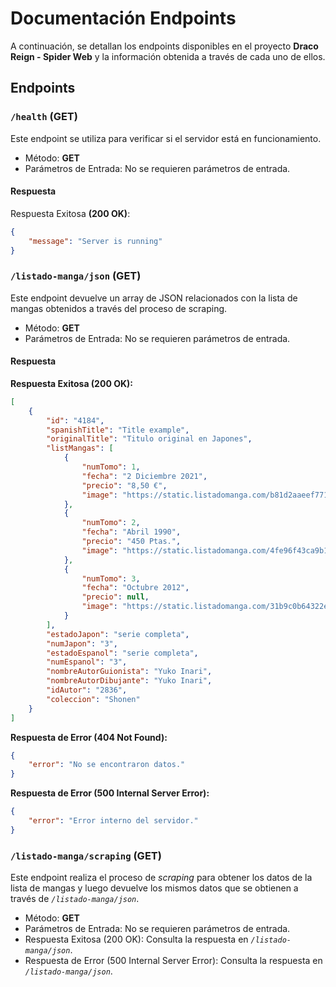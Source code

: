 # Documentación Endpoints
A continuación, se detallan los endpoints disponibles en el proyecto **Draco Reign - Spider Web** y la información obtenida a través de cada uno de ellos.

## Endpoints
### `/health` (GET)
Este endpoint se utiliza para verificar si el servidor está en funcionamiento.
- Método: **GET**
- Parámetros de Entrada: No se requieren parámetros de entrada.
#### Respuesta
Respuesta Exitosa **(200 OK)**:
```JSON
{
    "message": "Server is running"
}
```

### `/listado-manga/json` (GET)
Este endpoint devuelve un array de JSON relacionados con la lista de mangas obtenidos a través del proceso de scraping.
- Método: **GET**
- Parámetros de Entrada: No se requieren parámetros de entrada.
#### Respuesta
**Respuesta Exitosa (200 OK):**
```JSON
[
    {
        "id": "4184",
        "spanishTitle": "Title example",
        "originalTitle": "Titulo original en Japones",
        "listMangas": [
            {
                "numTomo": 1,
                "fecha": "2 Diciembre 2021",
                "precio": "8,50 €",
                "image": "https://static.listadomanga.com/b81d2aaeef77110d5a98bcf656c64dcd.jpg"
            },
            {
                "numTomo": 2,
                "fecha": "Abril 1990",
                "precio": "450 Ptas.",
                "image": "https://static.listadomanga.com/4fe96f43ca9b1ff44bf5c6bfa900fa62.jpg"
            },
            {
                "numTomo": 3,
                "fecha": "Octubre 2012",
                "precio": null,
                "image": "https://static.listadomanga.com/31b9c0b64322e1cc7b98ea724dc11bd9.jpg"
            }
        ],
        "estadoJapon": "serie completa",
        "numJapon": "3",
        "estadoEspanol": "serie completa",
        "numEspanol": "3",
        "nombreAutorGuionista": "Yuko Inari",
        "nombreAutorDibujante": "Yuko Inari",
        "idAutor": "2836",
        "coleccion": "Shonen"
    }
]

```
**Respuesta de Error (404 Not Found):**
```JSON
{
    "error": "No se encontraron datos."
}
```

**Respuesta de Error (500 Internal Server Error):**
```JSON
{
    "error": "Error interno del servidor."
}
```

### `/listado-manga/scraping` (GET)

Este endpoint realiza el proceso de *scraping* para obtener los datos de la lista de mangas y luego devuelve los mismos datos que se obtienen a través de *`/listado-manga/json`*.

- Método: **GET**
- Parámetros de Entrada: No se requieren parámetros de entrada.
- Respuesta Exitosa (200 OK): Consulta la respuesta en *`/listado-manga/json`*.
- Respuesta de Error (500 Internal Server Error): Consulta la respuesta en *`/listado-manga/json`*.